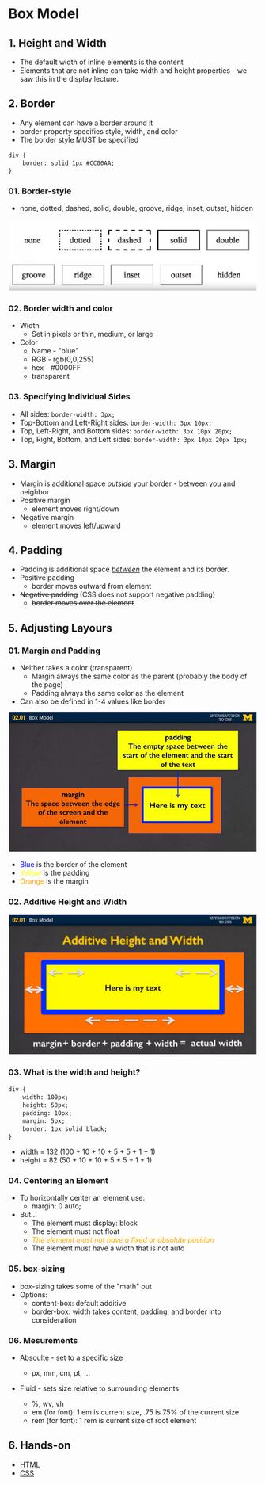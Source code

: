 # Box Model

## 1. Height and Width
* The default width of inline elements is the content
* Elements that are not inline can take width and height properties - we saw this in the display lecture.

## 2. Border
* Any element can have a border around it
* border property specifies style, width, and color
* The border style MUST be specified

```
div {
    border: solid 1px #CC00AA;
}
```

### 01. Border-style
* none, dotted, dashed, solid, double, groove, ridge, inset, outset, hidden

<center><img src="../../img/border_styles.png" width=500/></center>

### 02. Border width and color
* Width
    * Set in pixels or thin, medium, or large
* Color
    * Name - "blue"
    * RGB - rgb(0,0,255)
    * hex - #0000FF
    * transparent

### 03. Specifying Individual Sides
* All sides: `border-width: 3px;`  
* Top-Bottom and Left-Right sides: `border-width: 3px 10px;`  
* Top, Left-Right, and Bottom sides: `border-width: 3px 10px 20px;`  
* Top, Right, Bottom, and Left sides: `border-width: 3px 10px 20px 1px;`

## 3. Margin
* Margin is additional space <u>_outside_</u> your border - between you and neighbor
* Positive margin
    * element moves right/down
* Negative margin
    * element moves left/upward

## 4. Padding
* Padding is additional space <u>_between_</u> the element and its border.
* Positive padding
    * border moves outward from element
* ~~Negative padding~~ (CSS does not support negative padding)
    * ~~border moves over the element~~

## 5. Adjusting Layours 
### 01. Margin and Padding
* Neither takes a color (transparent)
    * Margin always the same color as the parent (probably the body of the page)
    * Padding always the same color as the element
* Can also be defined in 1-4 values like border

<center><img src="../../img/margin&padding.jfif" width=500></center>

* <font color="blue">Blue</font> is the border of the element
* <font color="yellow">Yellow</font> is the padding
* <font color="orange">Orange</font> is the margin

### 02. Additive Height and Width

<center><img src="../../img/additive_width_height.png" width=500></center>

### 03. What is the width and height?
```
div {
    width: 100px;
    height: 50px;
    padding: 10px;
    margin: 5px;
    border: 1px solid black;
}
```
* width = 132 (100 + 10 + 10 + 5 + 5 + 1 + 1)
* height = 82 (50 + 10 + 10 + 5 + 5 + 1 + 1)

### 04. Centering an Element
* To horizontally center an element use:
    - margin: 0 auto;
* But...
    * The element must display: block
    * The element must not float
    * <font color="orange">_The elememt must not have a fixed or absolute position_</font>
    * The element must have a width that is not auto

### 05. box-sizing
* box-sizing takes some of the "math" out
* Options:
    * content-box: default additive
    * border-box: width takes content, padding, and border into consideration

### 06. Mesurements
* Absoulte - set to a specific size
    * px, mm, cm, pt, ...

* Fluid - sets size relative to surrounding elements
    * %, wv, vh
    * em (for font): 1 em is current size, .75 is 75% of the current size
    * rem (for font): 1 rem is current size of root element

## 6. Hands-on
* [HTML](/codes/html/boxModel.html)
* [CSS](/codes/css/boxModel.css)